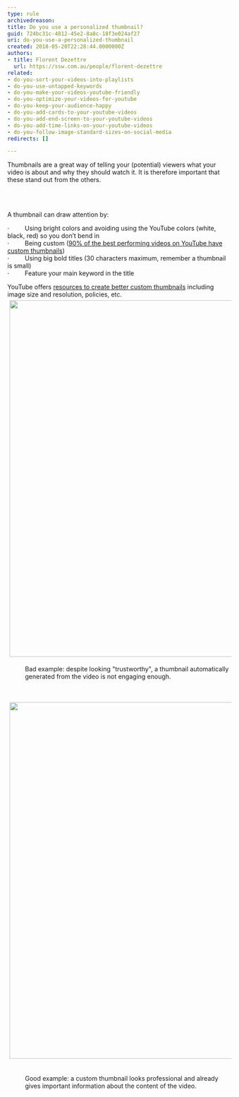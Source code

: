 ```yaml
---
type: rule
archivedreason: 
title: Do you use a personalized thumbnail?
guid: 724bc31c-4812-45e2-8a8c-18f3e024af27
uri: do-you-use-a-personalized-thumbnail
created: 2018-05-20T22:28:44.0000000Z
authors:
- title: Florent Dezettre
  url: https://ssw.com.au/people/florent-dezettre
related:
- do-you-sort-your-videos-into-playlists
- do-you-use-untapped-keywords
- do-you-make-your-videos-youtube-friendly
- do-you-optimize-your-videos-for-youtube
- do-you-keep-your-audience-happy
- do-you-add-cards-to-your-youtube-videos
- do-you-add-end-screen-to-your-youtube-videos
- do-you-add-time-links-on-your-youtube-videos
- do-you-follow-image-standard-sizes-on-social-media
redirects: []

---
```



<p>Thumbnails are a great way of telling your (potential) viewers what your video is about and why they should watch it. It is therefore important that these stand out from the others.<br></p>
<br><excerpt class='endintro'></excerpt><br>
<p>A thumbnail can draw attention by&#58;</p><p>·&#160;&#160;&#160;&#160;&#160;&#160;&#160;&#160; Using bright colors and avoiding using the YouTube colors (white, black, red) so you don’t bend in<br>·&#160;&#160;&#160;&#160;&#160;&#160;&#160;&#160; Being custom (<a href="https&#58;//creatoracademy.youtube.com/page/lesson/thumbnails#strategies-zippy-link-2">90% of the best performing videos on YouTube have custom thumbnails</a>)<br>·&#160;&#160;&#160;&#160;&#160;&#160;&#160;&#160; Using big bold titles (30 characters maximum, remember a thumbnail is small)<br>·&#160;&#160;&#160;&#160;&#160;&#160;&#160;&#160; Feature your main keyword in the title</p><p>YouTube offers <a href="https&#58;//support.google.com/youtube/answer/72431?hl=en">resources to create better custom thumbnails</a> including image size and resolution, policies, etc.<img src="/PublishingImages/thumbnail_bad.png" alt="" style="margin&#58;5px;width&#58;808px;" /></p><dd class="ssw15-rteElement-FigureBad">Bad example&#58; despite looking &quot;trustworthy&quot;, a thumbnail automatically generated from the video is not engaging enough.<br></dd><p><br></p><p><img src="/PublishingImages/thumbnail_good.png" alt="" style="margin&#58;5px;width&#58;808px;" />&#160;</p><dd class="ssw15-rteElement-FigureGood">Good example&#58; a custom thumbnail looks professional and already gives important information about the content of the video.<br></dd>


